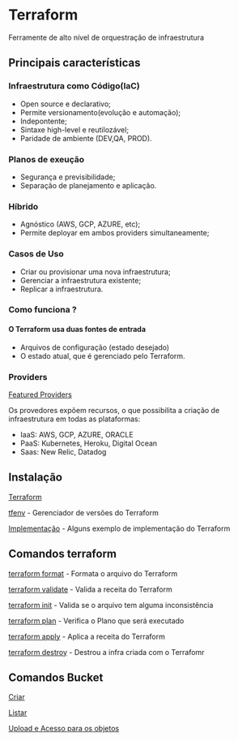 # Terraform

Ferramente de alto nível de orquestração de infraestrutura

## Principais características

### Infraestrutura como Código(IaC)

- Open source e declarativo;
- Permite versionamento(evolução e automação);
- Indepontente;
- Sintaxe high-level e reutilozável;
- Paridade de ambiente (DEV,QA, PROD).

### Planos de exeução

- Segurança e previsibilidade;
- Separação de planejamento e aplicação.

### Híbrido

- Agnóstico (AWS, GCP, AZURE, etc);
- Permite deployar em ambos providers simultaneamente;

### Casos de Uso

- Criar ou provisionar uma nova infraestrutura;
- Gerenciar a infraestrutura existente;
- Replicar a infraestrutura.

### Como funciona ?

#### O Terraform usa duas fontes de entrada

- Arquivos de configuração (estado desejado)
- O estado atual, que é gerenciado pelo Terraform.

### Providers

[Featured Providers](https://registry.terraform.io/)

Os provedores expõem recursos, o que possibilita a criação de infraestrutura em todas as plataformas:

- IaaS: AWS, GCP, AZURE, ORACLE
- PaaS: Kubernetes, Heroku, Digital Ocean
- Saas: New Relic, Datadog

## Instalação

[Terraform](./docs/terraform/install.md)

[tfenv](./docs/terraform/tfenv/tfenv.md) - Gerenciador de versões do Terraform

[Implementação](./doc/terraform/conf.md) - Alguns exemplo de implementação do Terraform

## Comandos terraform

[terraform format](.docs/terraform/format.md) - Formata o arquivo do Terraform

[terraform validate](./docs/terraform/validate.md) - Valida a receita do Terraform

[terraform init](./docs/terraform/init.md) - Valida se o arquivo tem alguma inconsistência

[terraform plan](./docs/terraform/plan.md) - Verifica o Plano que será executado

[terraform apply](./docs/terraform/apply.md) - Aplica a receita do Terraform

[terraform destroy](./docs/terraform/destroy.md) - Destrou a infra criada com o Terrafomr

## Comandos Bucket

[Criar](./docs/bucket/resgitry.md)

[Listar](./docs/bucket/listar.md)

[Upload e Acesso para os objetos](./docs/bucket/objetos.md)

